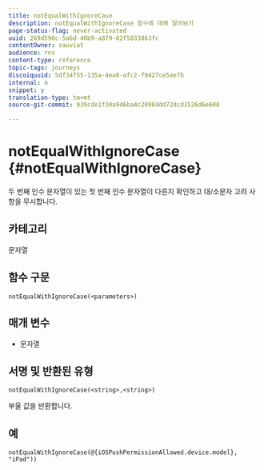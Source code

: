 ```yaml
---
title: notEqualWithIgnoreCase
description: notEqualWithIgnoreCase 함수에 대해 알아보기
page-status-flag: never-activated
uuid: 269d590c-5a6d-40b9-a879-02f5033863fc
contentOwner: sauviat
audience: rns
content-type: reference
topic-tags: journeys
discoiquuid: 5df34f55-135a-4ea8-afc2-f9427ce5ae7b
internal: n
snippet: y
translation-type: tm+mt
source-git-commit: 939cde1f30a946ba4c20984dd72dcd1526d6e608

---
```



# notEqualWithIgnoreCase {#notEqualWithIgnoreCase}

두 번째 인수 문자열이 있는 첫 번째 인수 문자열이 다른지 확인하고 대/소문자 고려 사항을 무시합니다.

## 카테고리

문자열

## 함수 구문

`notEqualWithIgnoreCase(<parameters>)`

## 매개 변수

* 문자열

## 서명 및 반환된 유형

`notEqualWithIgnoreCase(<string>,<string>)`

부울 값을 반환합니다.

## 예

`notEqualWithIgnoreCase(@{iOSPushPermissionAllowed.device.model}, "iPad"))`
